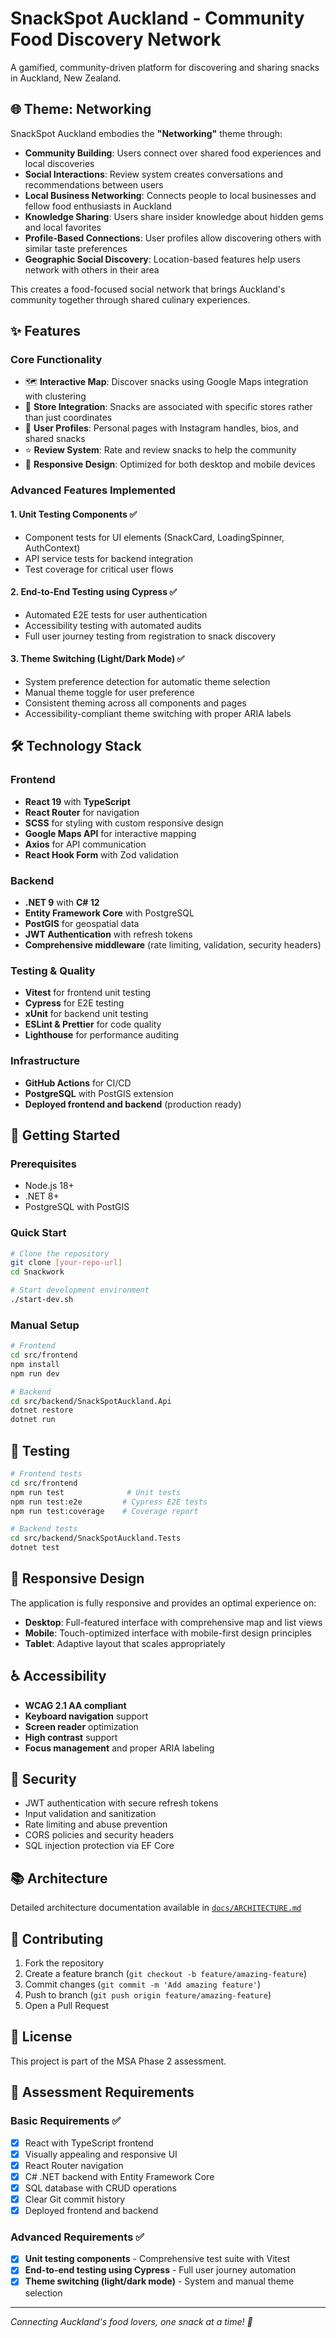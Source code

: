 # SnackSpot Auckland - Community Food Discovery Network

A gamified, community-driven platform for discovering and sharing snacks in Auckland, New Zealand.

## 🌐 Theme: Networking

SnackSpot Auckland embodies the **"Networking"** theme through:

- **Community Building**: Users connect over shared food experiences and local discoveries
- **Social Interactions**: Review system creates conversations and recommendations between users  
- **Local Business Networking**: Connects people to local businesses and fellow food enthusiasts in Auckland
- **Knowledge Sharing**: Users share insider knowledge about hidden gems and local favorites
- **Profile-Based Connections**: User profiles allow discovering others with similar taste preferences
- **Geographic Social Discovery**: Location-based features help users network with others in their area

This creates a food-focused social network that brings Auckland's community together through shared culinary experiences.

## ✨ Features

### Core Functionality
- 🗺️ **Interactive Map**: Discover snacks using Google Maps integration with clustering
- 🏪 **Store Integration**: Snacks are associated with specific stores rather than just coordinates
- 👤 **User Profiles**: Personal pages with Instagram handles, bios, and shared snacks
- ⭐ **Review System**: Rate and review snacks to help the community
- 📱 **Responsive Design**: Optimized for both desktop and mobile devices

### Advanced Features Implemented

#### 1. **Unit Testing Components** ✅
- Component tests for UI elements (SnackCard, LoadingSpinner, AuthContext)
- API service tests for backend integration
- Test coverage for critical user flows

#### 2. **End-to-End Testing using Cypress** ✅
- Automated E2E tests for user authentication
- Accessibility testing with automated audits
- Full user journey testing from registration to snack discovery

#### 3. **Theme Switching (Light/Dark Mode)** ✅
- System preference detection for automatic theme selection
- Manual theme toggle for user preference
- Consistent theming across all components and pages
- Accessibility-compliant theme switching with proper ARIA labels

## 🛠️ Technology Stack

### Frontend
- **React 19** with **TypeScript**
- **React Router** for navigation
- **SCSS** for styling with custom responsive design
- **Google Maps API** for interactive mapping
- **Axios** for API communication
- **React Hook Form** with Zod validation

### Backend
- **.NET 9** with **C# 12**
- **Entity Framework Core** with PostgreSQL
- **PostGIS** for geospatial data
- **JWT Authentication** with refresh tokens
- **Comprehensive middleware** (rate limiting, validation, security headers)

### Testing & Quality
- **Vitest** for frontend unit testing
- **Cypress** for E2E testing
- **xUnit** for backend unit testing
- **ESLint & Prettier** for code quality
- **Lighthouse** for performance auditing

### Infrastructure
- **GitHub Actions** for CI/CD
- **PostgreSQL** with PostGIS extension
- **Deployed frontend and backend** (production ready)

## 🚀 Getting Started

### Prerequisites
- Node.js 18+
- .NET 8+
- PostgreSQL with PostGIS

### Quick Start
```bash
# Clone the repository
git clone [your-repo-url]
cd Snackwork

# Start development environment
./start-dev.sh
```

### Manual Setup
```bash
# Frontend
cd src/frontend
npm install
npm run dev

# Backend
cd src/backend/SnackSpotAuckland.Api
dotnet restore
dotnet run
```

## 🧪 Testing

```bash
# Frontend tests
cd src/frontend
npm run test              # Unit tests
npm run test:e2e         # Cypress E2E tests
npm run test:coverage    # Coverage report

# Backend tests
cd src/backend/SnackSpotAuckland.Tests
dotnet test
```

## 📱 Responsive Design

The application is fully responsive and provides an optimal experience on:
- **Desktop**: Full-featured interface with comprehensive map and list views
- **Mobile**: Touch-optimized interface with mobile-first design principles
- **Tablet**: Adaptive layout that scales appropriately

## ♿ Accessibility

- **WCAG 2.1 AA compliant**
- **Keyboard navigation** support
- **Screen reader** optimization
- **High contrast** support
- **Focus management** and proper ARIA labeling

## 🔐 Security

- JWT authentication with secure refresh tokens
- Input validation and sanitization
- Rate limiting and abuse prevention
- CORS policies and security headers
- SQL injection protection via EF Core

## 📚 Architecture

Detailed architecture documentation available in [`docs/ARCHITECTURE.md`](docs/ARCHITECTURE.md)

## 🤝 Contributing

1. Fork the repository
2. Create a feature branch (`git checkout -b feature/amazing-feature`)
3. Commit changes (`git commit -m 'Add amazing feature'`)
4. Push to branch (`git push origin feature/amazing-feature`)
5. Open a Pull Request

## 📄 License

This project is part of the MSA Phase 2 assessment.

## 🎯 Assessment Requirements

### Basic Requirements ✅
- [x] React with TypeScript frontend
- [x] Visually appealing and responsive UI
- [x] React Router navigation
- [x] C# .NET backend with Entity Framework Core
- [x] SQL database with CRUD operations
- [x] Clear Git commit history
- [x] Deployed frontend and backend

### Advanced Requirements ✅
- [x] **Unit testing components** - Comprehensive test suite with Vitest
- [x] **End-to-end testing using Cypress** - Full user journey automation
- [x] **Theme switching (light/dark mode)** - System and manual theme selection

---

*Connecting Auckland's food lovers, one snack at a time! 🍪* 